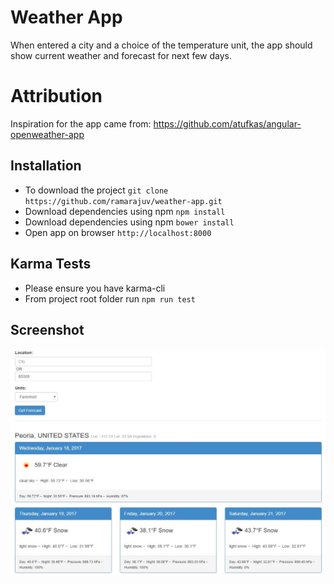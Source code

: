 # Weather App

When entered a city and a choice of the temperature unit, the app should show current weather and forecast for next few days.

# Attribution

Inspiration for the app came from: https://github.com/atufkas/angular-openweather-app


## Installation

- To download the project `git clone https://github.com/ramarajuv/weather-app.git`
- Download dependencies using npm `npm install`
- Download dependencies using npm `bower install`
- Open app on browser `http://localhost:8000`

## Karma Tests

- Please ensure you have karma-cli
- From project root folder run `npm run test`

## Screenshot

![Weather App](app/img/screenshot.jpg "Weather App")
